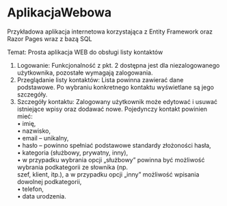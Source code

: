 # AplikacjaWebowa
Przykładowa aplikacja internetowa korzystająca z  Entity Framework oraz Razor Pages wraz z bazą SQL

Temat: Prosta aplikacja WEB do obsługi listy kontaktów
1. Logowanie:
Funkcjonalność z pkt. 2 dostępna jest dla niezalogowanego użytkownika, pozostałe wymagają zalogowania.
2. Przeglądanie listy kontaktów:
Lista powinna zawierać dane podstawowe. Po wybraniu konkretnego kontaktu wyświetlane są jego
szczegóły.
3. Szczegóły kontaktu:
Zalogowany użytkownik może edytować i usuwać istniejące wpisy oraz dodawać nowe. Pojedynczy kontakt
powinien mieć:  
• imię,  
• nazwisko,  
• email – unikalny,  
• hasło – powinno spełniać podstawowe standardy złożoności hasła,  
• kategoria (służbowy, prywatny, inny),  
• w przypadku wybrania opcji „służbowy” powinna być możliwość wybrania podkategorii ze słownika (np.  
szef, klient, itp.), a w przypadku opcji „inny” możliwość wpisania dowolnej podkategorii,  
• telefon,  
• data urodzenia.   
